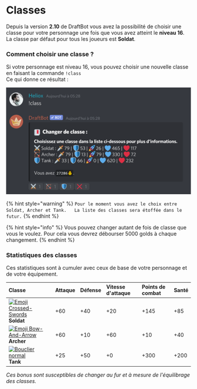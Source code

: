 # Classes

Depuis la version **2.10** de DraftBot vous avez la possibilité de choisir une classe pour votre personnage une fois que vous avez atteint le **niveau 16**. La classe par défaut pour tous les joueurs est **Soldat**.

### Comment choisir une classe ?

Si votre personnage est niveau 16, vous pouvez choisir une nouvelle classe en faisant la commande `!class`  
Ce qui donne ce résultat :

![Menu de s&#xE9;lection des classes avec les diff&#xE9;rentes statistiques ](../.gitbook/assets/systeme_classes.png)

{% hint style="warning" %}
`Pour le moment vous avez le choix entre Soldat, Archer et Tank.  
La liste des classes sera étoffée dans le futur.`
{% endhint %}

{% hint style="info" %}
Vous pouvez changer autant de fois de classe que vous le voulez. Pour cela vous devrez débourser 5000 golds à chaque changement.
{% endhint %}

### Statistiques des classes

Ces statistiques sont à cumuler avec ceux de base de votre personnage et de votre équipement.

| Classe | Attaque | Défense | Vitesse d'attaque | Points de combat | Santé |
| :--- | :--- | :--- | :--- | :--- | :--- |
| [![Emoji Crossed-Swords](https://vignette.wikia.nocookie.net/draftbot/images/a/af/Emoji_Crossed-Swords.png/revision/latest/scale-to-width-down/20?cb=20200229140343&path-prefix=fr)](https://vignette.wikia.nocookie.net/draftbot/images/a/af/Emoji_Crossed-Swords.png/revision/latest?cb=20200229140343&path-prefix=fr) **Soldat** | +60 | +40 | +20 | +145 | +85 |
| [![Emoji Bow-And-Arrow](https://vignette.wikia.nocookie.net/draftbot/images/7/7e/Emoji_Bow-And-Arrow.png/revision/latest/scale-to-width-down/20?cb=20200229150428&path-prefix=fr)](https://vignette.wikia.nocookie.net/draftbot/images/7/7e/Emoji_Bow-And-Arrow.png/revision/latest?cb=20200229150428&path-prefix=fr) **Archer** | +60 | +10 | +60 | +10 | +40 |
|  [![Bouclier normal](https://vignette.wikia.nocookie.net/draftbot/images/f/f6/Bouclier_normal.png/revision/latest/scale-to-width-down/20?cb=20200421182312&path-prefix=fr)](https://vignette.wikia.nocookie.net/draftbot/images/f/f6/Bouclier_normal.png/revision/latest?cb=20200421182312&path-prefix=fr)**Tank** | +25 | +50 | +0 | +300 | +200 |

_Ces bonus sont susceptibles de changer au fur et à mesure de l'équilibrage des classes._

